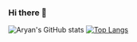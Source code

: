 ### Hi there 👋
![Aryan's GitHub stats](https://github-readme-stats.vercel.app/api?username=AryanSingh04&show_icons=true&theme=transparent)
[![Top Langs](https://github-readme-stats.vercel.app/api/top-langs/?username=AryanSingh04&layout=donut-vertical)](https://github.com/AryanSingh04)
<!--
**AryanSingh04/AryanSingh04** is a ✨ _special_ ✨ repository because its `README.md` (this file) appears on your GitHub profile.

Here are some ideas to get you started:
<h3 align="center">A student from MUMBAI.</h3>

<p align="left"> <img src="https://komarev.com/ghpvc/?username=aryansingh04&label=Profile%20views&color=0e75b6&style=flat" alt="aryansingh04" /> </p>

<p align="left"> <a href="https://github.com/ryo-ma/github-profile-trophy"><img src="https://github-profile-trophy.vercel.app/?username=aryansingh04" alt="aryansingh04" /></a> </p>

- 🌱 I’m currently learning **react,DSA**

<h3 align="left">Connect with me:</h3>
<p align="left">
</p>

<h3 align="left">Languages and Tools:</h3>
<p align="left"> <a href="https://getbootstrap.com" target="_blank" rel="noreferrer"> <img src="https://raw.githubusercontent.com/devicons/devicon/master/icons/bootstrap/bootstrap-plain-wordmark.svg" alt="bootstrap" width="40" height="40"/> </a> <a href="https://www.cprogramming.com/" target="_blank" rel="noreferrer"> <img src="https://raw.githubusercontent.com/devicons/devicon/master/icons/c/c-original.svg" alt="c" width="40" height="40"/> </a> <a href="https://www.w3schools.com/css/" target="_blank" rel="noreferrer"> <img src="https://raw.githubusercontent.com/devicons/devicon/master/icons/css3/css3-original-wordmark.svg" alt="css3" width="40" height="40"/> </a> <a href="https://git-scm.com/" target="_blank" rel="noreferrer"> <img src="https://www.vectorlogo.zone/logos/git-scm/git-scm-icon.svg" alt="git" width="40" height="40"/> </a> <a href="https://www.w3.org/html/" target="_blank" rel="noreferrer"> <img src="https://raw.githubusercontent.com/devicons/devicon/master/icons/html5/html5-original-wordmark.svg" alt="html5" width="40" height="40"/> </a> <a href="https://developer.mozilla.org/en-US/docs/Web/JavaScript" target="_blank" rel="noreferrer"> <img src="https://raw.githubusercontent.com/devicons/devicon/master/icons/javascript/javascript-original.svg" alt="javascript" width="40" height="40"/> </a> <a href="https://reactjs.org/" target="_blank" rel="noreferrer"> <img src="https://raw.githubusercontent.com/devicons/devicon/master/icons/react/react-original-wordmark.svg" alt="react" width="40" height="40"/> </a> </p>

<p><img align="left" src="https://github-readme-stats.vercel.app/api/top-langs?username=aryansingh04&show_icons=true&locale=en&layout=compact" alt="aryansingh04" /></p>

<p>&nbsp;<img align="center" src="https://github-readme-stats.vercel.app/api?username=aryansingh04&show_icons=true&locale=en" alt="aryansingh04" /></p>

-->
